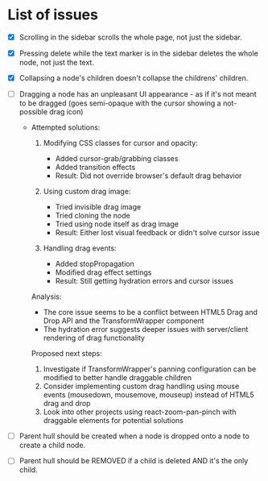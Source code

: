 # List of issues

- [X] Scrolling in the sidebar scrolls the whole page, not just the sidebar.
- [X] Pressing delete while the text marker is in the sidebar deletes the whole node, not just the text.
- [X] Collapsing a node's children doesn't collapse the childrens' children.
- [ ] Dragging a node has an unpleasant UI appearance - as if it's not meant to be dragged (goes semi-opaque with the cursor showing a not-possible drag icon)
  - Attempted solutions:
    1. Modifying CSS classes for cursor and opacity:
       - Added cursor-grab/grabbing classes
       - Added transition effects
       - Result: Did not override browser's default drag behavior
    
    2. Using custom drag image:
       - Tried invisible drag image
       - Tried cloning the node
       - Tried using node itself as drag image
       - Result: Either lost visual feedback or didn't solve cursor issue
    
    3. Handling drag events:
       - Added stopPropagation
       - Modified drag effect settings
       - Result: Still getting hydration errors and cursor issues
    
    Analysis:
    - The core issue seems to be a conflict between HTML5 Drag and Drop API and the TransformWrapper component
    - The hydration error suggests deeper issues with server/client rendering of drag functionality
    
    Proposed next steps:
    1. Investigate if TransformWrapper's panning configuration can be modified to better handle draggable children
    2. Consider implementing custom drag handling using mouse events (mousedown, mousemove, mouseup) instead of HTML5 drag and drop
    3. Look into other projects using react-zoom-pan-pinch with draggable elements for potential solutions

- [ ] Parent hull should be created when a node is dropped onto a node to create a child node.
- [ ] Parent hull should be REMOVED if a child is deleted AND it's the only child.